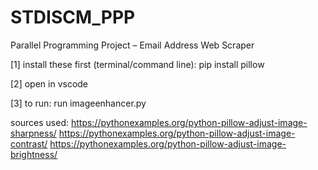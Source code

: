 # STDISCM_PPP
Parallel Programming Project – Email Address Web Scraper 

[1]
install these first (terminal/command line):
pip install pillow

[2]
open in vscode

[3]
to run:
run imageenhancer.py

sources used:
https://pythonexamples.org/python-pillow-adjust-image-sharpness/
https://pythonexamples.org/python-pillow-adjust-image-contrast/
https://pythonexamples.org/python-pillow-adjust-image-brightness/
